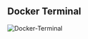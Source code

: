 Docker Terminal
---

![Docker-Terminal](http://i.imgur.com/4FxEmfg.png "Typical Docker-Terminal Display")
